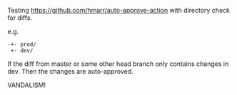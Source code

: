 
Testing https://github.com/hmarr/auto-approve-action with directory check for
diffs.


e.g.
```
-+- prod/
 +- dev/
```
If the diff from master or some other head branch only contains changes in
dev. Then the changes are auto-approved.

VANDALISM!
